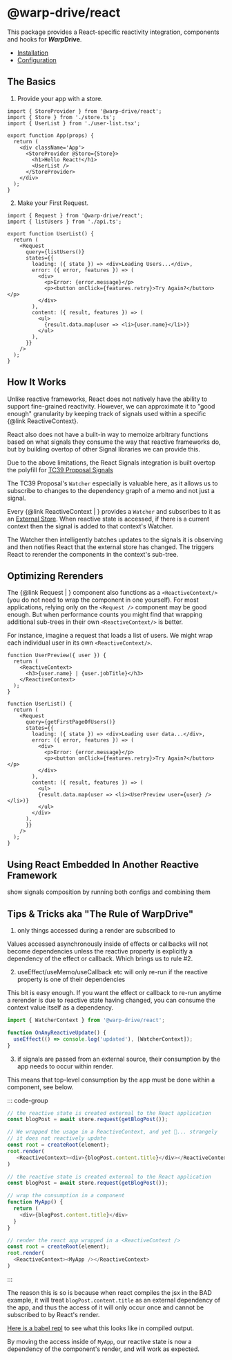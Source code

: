 # @warp-drive/react

This package provides a React-specific reactivity integration,
components and hooks for ***Warp*Drive**.

- [Installation](/guides/installation/)
- [Configuration](/guides/configuration/)

## The Basics

1. Provide your app with a store.

```tsx [src/app.tsx]
import { StoreProvider } from '@warp-drive/react';
import { Store } from './store.ts';
import { UserList } from './user-list.tsx';

export function App(props) {
  return (
    <div className='App'>
      <StoreProvider @Store={Store}>
        <h1>Hello React!</h1>
        <UserList />
      </StoreProvider>
    </div>
  );
}
```

2. Make your First Request.

```tsx [src/users.tsx]
import { Request } from '@warp-drive/react';
import { listUsers } from './api.ts';

export function UserList() {
  return (
    <Request
      query={listUsers()}
      states={{
        loading: ({ state }) => <div>Loading Users...</div>,
        error: ({ error, features }) => (
          <div>
            <p>Error: {error.message}</p>
            <p><button onClick={features.retry}>Try Again?</button></p>
          </div>
        ),
        content: ({ result, features }) => (
          <ul>
            {result.data.map(user => <li>{user.name}</li>)}
          </ul>
        ),
      }}
    />
  );
}
```


## How It Works

Unlike reactive frameworks, React does not natively have the ability to support
fine-grained reactivity. However, we can approximate it to "good enough"
granularity by keeping track of signals used within a specific {@link ReactiveContext}.

React also does not have a built-in way to memoize arbitrary functions based on
what signals they consume the way that reactive frameworks do, but by building
overtop of other Signal libraries we can provide this.

Due to the above limitations, the React Signals integration is built
overtop the polyfill for [TC39 Proposal Signals](https://github.com/tc39/proposal-signals)

The TC39 Proposal's `Watcher` especially is valuable here, as it allows us to subscribe to changes
to the dependency graph of a memo and not just a signal.

Every {@link ReactiveContext | <ReactiveContext />} provides a `Watcher` and subscribes to it as
an [External Store](https://react.dev/reference/react/useSyncExternalStore). When reactive state is
accessed, if there is a current context then the signal is added to that context's Watcher.

The Watcher then intelligently batches updates to the signals it is observing and then notifies React
that the external store has changed. The triggers React to rerender the components in the context's
sub-tree.

## Optimizing Rerenders

The {@link Request | <Request />} component also functions as a `<ReactiveContext/>` (you do not need to wrap the component
in one yourself). For most applications, relying only on the `<Request />` component may be good enough. But when performance
counts you might find that wrapping additional sub-trees in their own `<ReactiveContext/>` is better.

For instance, imagine a request that loads a list of users. We might wrap each individual user in its own `<ReactiveContext/>`.

```tsx
function UserPreview({ user }) {
  return (
    <ReactiveContext>
      <h3>{user.name} | {user.jobTitle}</h3>
    </ReactiveContext>
  );
}

function UserList() {
  return (
    <Request
      query={getFirstPageOfUsers()}
      states={{
        loading: ({ state }) => <div>Loading user data...</div>,
        error: ({ error, features }) => (
          <div>
            <p>Error: {error.message}</p>
            <p><button onClick={features.retry}>Try Again?</button></p>
          </div>
        ),
        content: ({ result, features }) => (
          <ul>
          {result.data.map(user => <li><UserPreview user={user} /></li>)}
          </ul>
        </div>
      ),
      }}
    />
  );
}
```

## Using React Embedded In Another Reactive Framework

show signals composition by running both configs and combining them

## Tips & Tricks aka "The Rule of WarpDrive"

1. only things accessed during a render are subscribed to

Values accessed asynchronously inside of effects or callbacks will not become dependencies unless the reactive
property is explicitly a dependency of the effect or callback. Which brings us to rule #2.

2. useEffect/useMemo/useCallback etc will only re-run if the reactive property is one of their dependencies

This bit is easy enough. If you want the effect or callback to re-run anytime a rerender is due to reactive state
having changed, you can consume the context value itself as a dependency.

```ts
import { WatcherContext } from '@warp-drive/react';

function OnAnyReactiveUpdate() {
  useEffect(() => console.log('updated'), [WatcherContext]);
}
```

3. if signals are passed from an external source, their consumption by the app needs to occur within render.

This means that top-level consumption by the app must be done within a component, see below.

::: code-group

```ts [❌-BAD]
// the reactive state is created external to the React application
const blogPost = await store.request(getBlogPost());

// We wrapped the usage in a ReactiveContext, and yet 🤔... strangely
// it does not reactively update
const root = createRoot(element);
root.render(
   <ReactiveContext><div>{blogPost.content.title}</div></ReactiveContext>
)
```

```ts [✅-GOOD]
// the reactive state is created external to the React application
const blogPost = await store.request(getBlogPost());

// wrap the consumption in a component
function MyApp() {
  return (
    <div>{blogPost.content.title}</div>
  }
}

// render the react app wrapped in a <ReactiveContext />
const root = createRoot(element);
root.render(
  <ReactiveContext><MyApp /></ReactiveContext>
)
```

:::

The reason this is so is because when react compiles the jsx in the BAD example, it will treat `blogPost.content.title` as
an external dependency of the app, and thus the access of it will only occur once and cannot be subscribed to by React's render.

[Here is a babel repl](https://babeljs.io/repl#?config_lz=N4IgZglgNgpgdgQwLYxALhAJxgBygOgCsBnADxABoQdtiYAXY9AbWZHgDdLR6FMBzBkwxQExegAIAjBIDCAC0wB7FBI4xMxCErhMqSJQBMArrGFgEUOgF8AuhTbYEAY3rcsxuPQgp0IBMb0KgjeziB29iDESsaYzjAAKgCeOKgYBiaw4UA&code_lz=JYWwDg9gTgLgBAJQKYEMDG8BmUIjgcilQ3wG4AoUSWRYmAEQHkBZObXAo9GAWgBNcAejQAbYEgB2MMuXJoIEgM7wQATwDKMFDCRwAvAQAWSESIhwA7tBF8Z5ZNybMAdGi46EECDAAUAtACuIJIwzgDmSDAAoiJIwVIAQqoAknw-hF7SAJRZzkQSfEhQPuRwcAA8DhjOmlDAGMwQhQB8pWUVfMAAbs0A3mqa2kgAvuWCnT1tY1WhtfUwjS3kWRRAA&lineWrap=true&version=7.28.3) to see what this looks like in compiled output.

By moving the access inside of `MyApp`, our reactive state is now a dependency of the component's render, and will work as expected.

